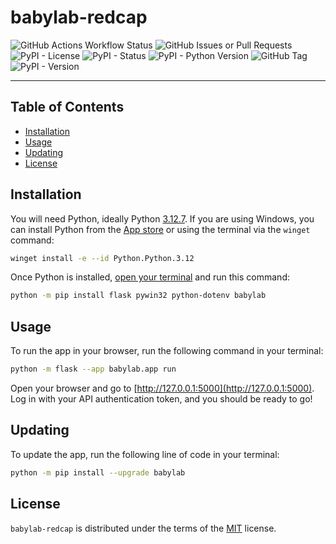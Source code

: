 # babylab-redcap

![GitHub Actions Workflow Status](https://img.shields.io/github/actions/workflow/status/NeuroDevComp/babylab-redcap/pytest.yml)
![GitHub Issues or Pull Requests](https://img.shields.io/github/issues/NeuroDevComp/babylab-redcap)
![PyPI - License](https://img.shields.io/pypi/l/babylab)
![PyPI - Status](https://img.shields.io/pypi/status/babylab)
![PyPI - Python Version](https://img.shields.io/pypi/pyversions/babylab)
![GitHub Tag](https://img.shields.io/github/v/tag/NeuroDevComp/babylab-redcap)
![PyPI - Version](https://img.shields.io/pypi/v/babylab)

---

## Table of Contents

- [Installation](#installation)
- [Usage](#usage)
- [Updating](#updating)
- [License](#license)

## Installation

You will need Python, ideally Python [3.12.7](https://www.python.org/downloads/release/python-3127/). If you are using Windows, you can install Python from the [App store](https://apps.microsoft.com/detail/9ncvdn91xzqp?hl=en-us&gl=US) or using the terminal via the `winget` command:

```bash
winget install -e --id Python.Python.3.12
```

Once Python is installed, [open your terminal](https://www.youtube.com/watch?v=8Iyldhkrh7E) and run this command:

```bash
python -m pip install flask pywin32 python-dotenv babylab
```

## Usage

To run the app in your browser, run the following command in your terminal:

```bash
python -m flask --app babylab.app run
```

Open your browser and go to [http://127.0.0.1:5000](http://127.0.0.1:5000). Log in with your API authentication token, and you should be ready to go!

## Updating

To update the app, run the following line of code in your terminal:

```bash
python -m pip install --upgrade babylab
```

## License

`babylab-redcap` is distributed under the terms of the [MIT](https://spdx.org/licenses/MIT.html) license.
